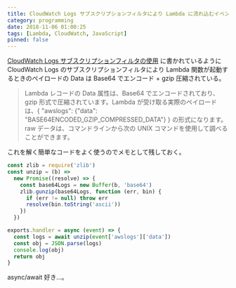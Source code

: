 ```yaml
---
title: CloudWatch Logs サブスクリプションフィルタにより Lambda に流れ込むイベントのデータをデコードする
category: programming
date: 2018-11-06 01:00:25
tags: [Lambda, CloudWatch, JavaScript]
pinned: false
---
```


[CloudWatch Logs サブスクリプションフィルタの使用](https://docs.aws.amazon.com/ja_jp/AmazonCloudWatch/latest/logs/SubscriptionFilters.html#LambdaFunctionExample) に書かれているように CloudWatch Logs のサブスクリプションフィルタにより Lambda 関数が起動するときのペイロードの Data は Base64 でエンコード + gzip 圧縮されている。

> Lambda レコードの Data 属性は、Base64 でエンコードされており、gzip 形式で圧縮されています。Lambda が受け取る実際のペイロードは、{ "awslogs": {"data": "BASE64ENCODED_GZIP_COMPRESSED_DATA"} } の形式になります。raw データは、コマンドラインから次の UNIX コマンドを使用して調べることができます。

これを解く簡単なコードをよく使うのでメモとして残しておく。

```js
const zlib = require('zlib')
const unzip = (b) =>
  new Promise((resolve) => {
    const base64Logs = new Buffer(b, 'base64')
    zlib.gunzip(base64Logs, function (err, bin) {
      if (err != null) throw err
      resolve(bin.toString('ascii'))
    })
  })

exports.handler = async (event) => {
  const logs = await unzip(event['awslogs']['data'])
  const obj = JSON.parse(logs)
  console.log(obj)
  return obj
}
```

async/await 好き...。
